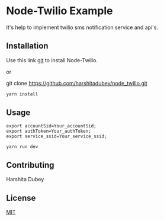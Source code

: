 # Node-Twilio Example

It's help to implement twilio sms notification service and api's.

## Installation

Use this link [git](https://github.com/harshitadubey/node_twilio.git) to install Node-Twilio.

or 

git clone https://github.com/harshitadubey/node_twilio.git

```bash
yarn install
```

## Usage

```Config_ENV_Veriable
export accountSid=Your_accountSid;
export authToken=Your_authToken;
export service_ssid=Your_service_ssid;

```

```yarn
yarn run dev
```

## Contributing
Harshita Dubey
## License
[MIT](https://choosealicense.com/licenses/mit/)
